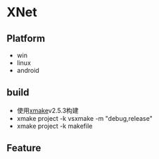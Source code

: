 # XNet

## Platform

- win
- linux
- android

## build

- 使用[xmake](https://xmake.io/)v2.5.3构建 
- xmake project -k vsxmake -m "debug,release"
- xmake project -k makefile

## Feature
